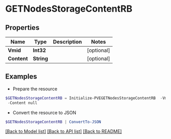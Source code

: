 # GETNodesStorageContentRB
## Properties

Name | Type | Description | Notes
------------ | ------------- | ------------- | -------------
**Vmid** | **Int32** |  | [optional] 
**Content** | **String** |  | [optional] 

## Examples

- Prepare the resource
```powershell
$GETNodesStorageContentRB = Initialize-PVEGETNodesStorageContentRB  -Vmid null `
 -Content null
```

- Convert the resource to JSON
```powershell
$GETNodesStorageContentRB | ConvertTo-JSON
```

[[Back to Model list]](../README.md#documentation-for-models) [[Back to API list]](../README.md#documentation-for-api-endpoints) [[Back to README]](../README.md)

